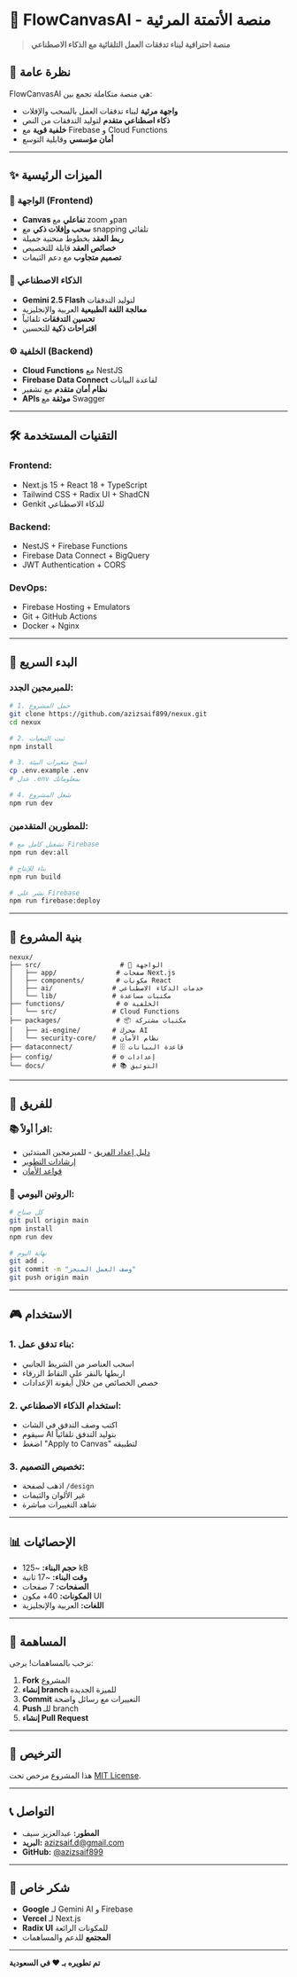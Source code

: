 # 🤖 FlowCanvasAI - منصة الأتمتة المرئية

> **منصة احترافية لبناء تدفقات العمل التلقائية مع الذكاء الاصطناعي**

## 🎯 **نظرة عامة**

FlowCanvasAI هي منصة متكاملة تجمع بين:
- **واجهة مرئية** لبناء تدفقات العمل بالسحب والإفلات
- **ذكاء اصطناعي متقدم** لتوليد التدفقات من النص
- **خلفية قوية** مع Firebase و Cloud Functions
- **أمان مؤسسي** وقابلية التوسع

---

## ✨ **الميزات الرئيسية**

### 🎨 **الواجهة (Frontend)**
- **Canvas تفاعلي** مع zoom وpan
- **سحب وإفلات ذكي** مع snapping تلقائي
- **ربط العقد** بخطوط منحنية جميلة
- **خصائص العقد** قابلة للتخصيص
- **تصميم متجاوب** مع دعم الثيمات

### 🤖 **الذكاء الاصطناعي**
- **Gemini 2.5 Flash** لتوليد التدفقات
- **معالجة اللغة الطبيعية** العربية والإنجليزية
- **تحسين التدفقات** تلقائياً
- **اقتراحات ذكية** للتحسين

### ⚙️ **الخلفية (Backend)**
- **Cloud Functions** مع NestJS
- **Firebase Data Connect** لقاعدة البيانات
- **نظام أمان متقدم** مع تشفير
- **APIs موثقة** مع Swagger

---

## 🛠️ **التقنيات المستخدمة**

### **Frontend:**
- Next.js 15 + React 18 + TypeScript
- Tailwind CSS + Radix UI + ShadCN
- Genkit للذكاء الاصطناعي

### **Backend:**
- NestJS + Firebase Functions
- Firebase Data Connect + BigQuery
- JWT Authentication + CORS

### **DevOps:**
- Firebase Hosting + Emulators
- Git + GitHub Actions
- Docker + Nginx

---

## 🚀 **البدء السريع**

### **للمبرمجين الجدد:**
```bash
# 1. حمل المشروع
git clone https://github.com/azizsaif899/nexux.git
cd nexux

# 2. ثبت التبعيات
npm install

# 3. انسخ متغيرات البيئة
cp .env.example .env
# عدل .env بمعلوماتك

# 4. شغل المشروع
npm run dev
```

### **للمطورين المتقدمين:**
```bash
# تشغيل كامل مع Firebase
npm run dev:all

# بناء للإنتاج
npm run build

# نشر على Firebase
npm run firebase:deploy
```

---

## 📁 **بنية المشروع**

```
nexux/
├── src/                    # 🎨 الواجهة
│   ├── app/               # صفحات Next.js
│   ├── components/        # مكونات React
│   ├── ai/               # خدمات الذكاء الاصطناعي
│   └── lib/              # مكتبات مساعدة
├── functions/             # ⚙️ الخلفية
│   └── src/              # Cloud Functions
├── packages/              # 📦 مكتبات مشتركة
│   ├── ai-engine/        # محرك AI
│   └── security-core/    # نظام الأمان
├── dataconnect/          # 🗄️ قاعدة البيانات
├── config/               # ⚙️ إعدادات
└── docs/                 # 📚 التوثيق
```

---

## 👥 **للفريق**

### **📚 اقرأ أولاً:**
- [دليل إعداد الفريق](docs/TEAM_SETUP_GUIDE.md) - للمبرمجين المبتدئين
- [إرشادات التطوير](docs/development/DEVELOPER_GUIDELINES.md)
- [قواعد الأمان](docs/ai-management/AI_RULES_AND_PROTOCOLS.md)

### **🔄 الروتين اليومي:**
```bash
# كل صباح
git pull origin main
npm install
npm run dev

# نهاية اليوم
git add .
git commit -m "وصف العمل المنجز"
git push origin main
```

---

## 🎮 **الاستخدام**

### **1. بناء تدفق عمل:**
- اسحب العناصر من الشريط الجانبي
- اربطها بالنقر على النقاط الزرقاء
- خصص الخصائص من خلال أيقونة الإعدادات

### **2. استخدام الذكاء الاصطناعي:**
- اكتب وصف التدفق في الشات
- سيقوم AI بتوليد التدفق تلقائياً
- اضغط "Apply to Canvas" لتطبيقه

### **3. تخصيص التصميم:**
- اذهب لصفحة `/design`
- غير الألوان والثيمات
- شاهد التغييرات مباشرة

---

## 📊 **الإحصائيات**

- **حجم البناء:** ~125 kB
- **وقت البناء:** ~17 ثانية
- **الصفحات:** 7 صفحات
- **المكونات:** 40+ مكون UI
- **اللغات:** العربية والإنجليزية

---

## 🤝 **المساهمة**

نرحب بالمساهمات! يرجى:

1. **Fork** المشروع
2. **إنشاء branch** للميزة الجديدة
3. **Commit** التغييرات مع رسائل واضحة
4. **Push** للـ branch
5. **إنشاء Pull Request**

---

## 📄 **الترخيص**

هذا المشروع مرخص تحت [MIT License](LICENSE).

---

## 📞 **التواصل**

- **المطور:** عبدالعزيز سيف
- **البريد:** azizsaif.d@gmail.com
- **GitHub:** [@azizsaif899](https://github.com/azizsaif899)

---

## 🙏 **شكر خاص**

- **Google** لـ Gemini AI و Firebase
- **Vercel** لـ Next.js
- **Radix UI** للمكونات الرائعة
- **المجتمع** للدعم والمساهمات

---

**تم تطويره بـ ❤️ في السعودية**